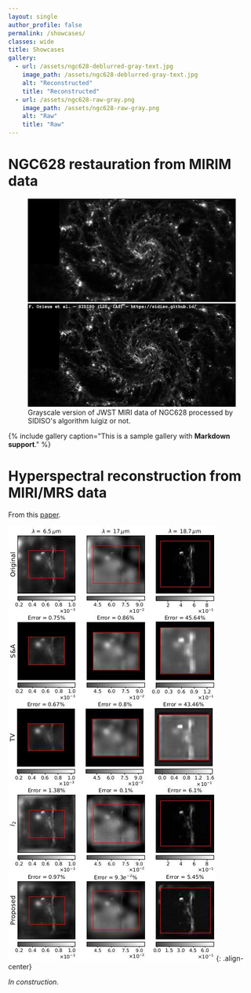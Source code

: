 ```yaml
---
layout: single
author_profile: false
permalink: /showcases/
classes: wide
title: Showcases
gallery:
  - url: /assets/ngc628-deblurred-gray-text.jpg
    image_path: /assets/ngc628-deblurred-gray-text.jpg
    alt: "Reconstructed"
    title: "Reconstructed"
  - url: /assets/ngc628-raw-gray.png
    image_path: /assets/ngc628-raw-gray.png
    alt: "Raw"
    title: "Raw"
---
```


<link rel="stylesheet" href="https://cdn.jsdelivr.net/npm/img-comparison-slider@8/dist/styles.css" />

# NGC628 restauration from MIRIM data

<figure>
    <img-comparison-slider>
        <img slot="second" src="/assets/ngc628-raw-gray.jpg" />
        <img slot="first" src="/assets/ngc628-deblurred-gray-text.jpg" />
    </img-comparison-slider>
    <figcaption>Grayscale version of JWST MIRI data of NGC628 processed by SIDISO's algorithm luigiz or not.</figcaption>
</figure>

{% include gallery caption="This is a sample gallery with **Markdown support**." %}

<!-- [![](/assets/ngc628-deblurred-gray-text.jpg)](/assets/ngc628-deblurred-gray-text.jpg) -->

<!-- {% include figure image_path="/assets/ngc628-raw-gray.png" alt="Grayscale version of JWST MIRI data of NGC628" caption="Grayscale version of JWST MIRI data of NGC628." %} -->

<!-- {% include figure image_path="/assets/ngc628-deblurred-gray-text.png" alt="" caption="Grayscale version of JWST MIRI data of NGC628 processed by SIDISO's algorithm `luigiz`." %} -->

# Hyperspectral reconstruction from MIRI/MRS data

From this [paper](https://ieeexplore.ieee.org/document/9740457).

![abirizk2022](/assets/abirizk2022.jpg){: .align-center}

_In construction._
